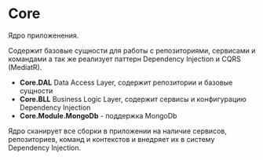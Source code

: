 # Core

Ядро приложенения.

Содержит базовые сущности для работы с репозиториями, сервисами и командами а так же реализует паттерн Dependency Injection и CQRS (MediatR).

- **Core.DAL** Data Access Layer, содержит репозитории и базовые сущности
- **Core.BLL** Business Logic Layer, содержит сервисы и конфигурацию Dependency Injection
- **Core.Module.MongoDb** - поддержка MongoDb

Ядро сканирует все сборки в приложении на наличие сервисов, репозиториев, команд и контекстов и внедряет их в систему Dependency Injection.
